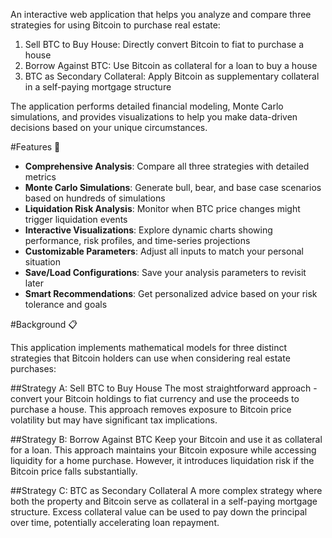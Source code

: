An interactive web application that helps you analyze and compare three strategies for using Bitcoin to purchase real estate:

1. Sell BTC to Buy House: Directly convert Bitcoin to fiat to purchase a house
2. Borrow Against BTC: Use Bitcoin as collateral for a loan to buy a house
3. BTC as Secondary Collateral: Apply Bitcoin as supplementary collateral in a self-paying mortgage structure

The application performs detailed financial modeling, Monte Carlo simulations, and provides visualizations to help you make data-driven decisions based on your unique circumstances.

#Features 🌟 

- **Comprehensive Analysis**: Compare all three strategies with detailed metrics
- **Monte Carlo Simulations**: Generate bull, bear, and base case scenarios based on hundreds of simulations
- **Liquidation Risk Analysis**: Monitor when BTC price changes might trigger liquidation events
- **Interactive Visualizations**: Explore dynamic charts showing performance, risk profiles, and time-series projections
- **Customizable Parameters**: Adjust all inputs to match your personal situation
- **Save/Load Configurations**: Save your analysis parameters to revisit later
- **Smart Recommendations**: Get personalized advice based on your risk tolerance and goals

#Background 📋 

This application implements mathematical models for three distinct strategies that Bitcoin holders can use when considering real estate purchases:

##Strategy A: Sell BTC to Buy House
The most straightforward approach - convert your Bitcoin holdings to fiat currency and use the proceeds to purchase a house. This approach removes exposure to Bitcoin price volatility but may have significant tax implications.

##Strategy B: Borrow Against BTC
Keep your Bitcoin and use it as collateral for a loan. This approach maintains your Bitcoin exposure while accessing liquidity for a home purchase. However, it introduces liquidation risk if the Bitcoin price falls substantially.

##Strategy C: BTC as Secondary Collateral
A more complex strategy where both the property and Bitcoin serve as collateral in a self-paying mortgage structure. Excess collateral value can be used to pay down the principal over time, potentially accelerating loan repayment.
